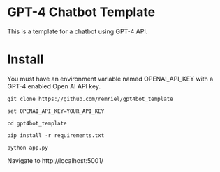 # GPT-4 Chatbot Template

This is a template for a chatbot using GPT-4 API.

# Install

You must have an environment variable named OPENAI_API_KEY with a GPT-4 enabled Open AI API key.
    
    git clone https://github.com/remriel/gpt4bot_template
    
    set OPENAI_API_KEY=YOUR_API_KEY

    cd gpt4bot_template

    pip install -r requirements.txt

    python app.py
Navigate to http://localhost:5001/
